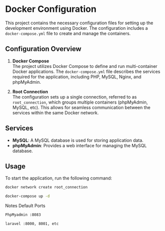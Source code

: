 # Docker Configuration

This project contains the necessary configuration files for setting up the development environment using Docker. The configuration includes a `docker-compose.yml` file to create and manage the containers.

## Configuration Overview

1. **Docker Compose**  
   The project utilizes Docker Compose to define and run multi-container Docker applications. The `docker-compose.yml` file describes the services required for the application, including PHP, MySQL, Nginx, and phpMyAdmin.

2. **Root Connection**  
   The configuration sets up a single connection, referred to as `root_connection`, which groups multiple containers (phpMyAdmin, MySQL, etc). This allows for seamless communication between the services within the same Docker network.

## Services

- **MySQL**: A MySQL database is used for storing application data.
- **phpMyAdmin**: Provides a web interface for managing the MySQL database.

## Usage

To start the application, run the following command:

```bash
docker network create root_connection
```

```bash
docker-compose up -d
```

Notes Default Ports

```bash
PhpMyadmin :8083
```

```bash
laravel :8000, 8001, etc
```